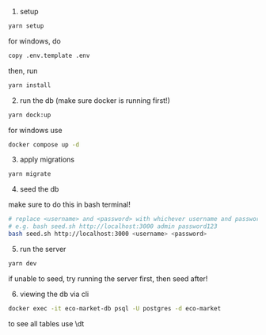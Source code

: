 1. setup

```bash
yarn setup
```

for windows, do
```bash
copy .env.template .env
```

then, run
```bash
yarn install
```

2. run the db (make sure docker is running first!)

```bash
yarn dock:up
```

for windows use
```bash
docker compose up -d
```

3. apply migrations

```bash
yarn migrate
```

4. seed the db

make sure to do this in bash terminal!

```bash
# replace <username> and <password> with whichever username and password you are using in the .env file
# e.g. bash seed.sh http://localhost:3000 admin password123
bash seed.sh http://localhost:3000 <username> <password>
```

5. run the server

```bash
yarn dev
```

if unable to seed, try running the server first, then seed after!

6. viewing the db via cli

```bash
docker exec -it eco-market-db psql -U postgres -d eco-market
```

to see all tables use \dt